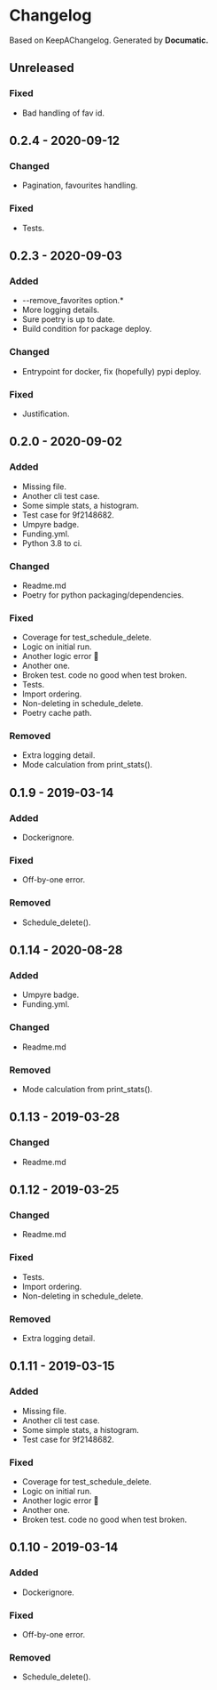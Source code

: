 # Changelog

Based on KeepAChangelog.
Generated by **Documatic.**

## Unreleased

### Fixed

* Bad handling of fav id.

## 0.2.4 - 2020-09-12

### Changed

* Pagination, favourites handling.

### Fixed

* Tests.

## 0.2.3 - 2020-09-03

### Added

* --remove_favorites option.*
* More logging details.
* Sure poetry is up to date.
* Build condition for package deploy.

### Changed

* Entrypoint for docker, fix (hopefully) pypi deploy.

### Fixed

* Justification.

## 0.2.0 - 2020-09-02

### Added

* Missing file.
* Another cli test case.
* Some simple stats, a histogram.
* Test case for 9f2148682.
* Umpyre badge.
* Funding.yml.
* Python 3.8 to ci.

### Changed

* Readme.md
* Poetry for python packaging/dependencies.

### Fixed

* Coverage for test_schedule_delete.
* Logic on initial run.
* Another logic error 😬
* Another one.
* Broken test. code no good when test broken.
* Tests.
* Import ordering.
* Non-deleting in schedule_delete.
* Poetry cache path.

### Removed

* Extra logging detail.
* Mode calculation from print_stats().

## 0.1.9 - 2019-03-14

### Added

* Dockerignore.

### Fixed

* Off-by-one error.

### Removed

* Schedule_delete().

## 0.1.14 - 2020-08-28

### Added

* Umpyre badge.
* Funding.yml.

### Changed

* Readme.md

### Removed

* Mode calculation from print_stats().

## 0.1.13 - 2019-03-28

### Changed

* Readme.md

## 0.1.12 - 2019-03-25

### Changed

* Readme.md

### Fixed

* Tests.
* Import ordering.
* Non-deleting in schedule_delete.

### Removed

* Extra logging detail.

## 0.1.11 - 2019-03-15

### Added

* Missing file.
* Another cli test case.
* Some simple stats, a histogram.
* Test case for 9f2148682.

### Fixed

* Coverage for test_schedule_delete.
* Logic on initial run.
* Another logic error 😬
* Another one.
* Broken test. code no good when test broken.

## 0.1.10 - 2019-03-14

### Added

* Dockerignore.

### Fixed

* Off-by-one error.

### Removed

* Schedule_delete().

